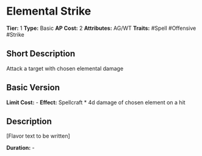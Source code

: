 # Elemental Strike

**Tier:** 1
**Type:** Basic
**AP Cost:** 2
**Attributes:** AG/WT
**Traits:** #Spell #Offensive #Strike

## Short Description
Attack a target with chosen elemental damage

## Basic Version
**Limit Cost:** -
**Effect:** Spellcraft * 4d damage of chosen element on a hit

## Description
[Flavor text to be written]

**Duration:** -